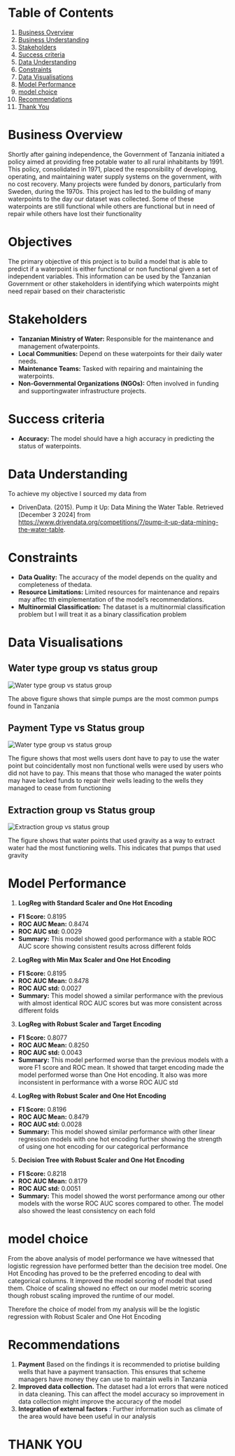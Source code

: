 #   Table of Contents
1. [Business Overview](#business-overview)
2. [Business Understanding](#Objectives)
3. [Stakeholders](#Stakeholders)
4. [Success criteria](#Success-criteria)
5. [Data Understanding](#Data-Understanding)
6. [Constraints](#Constraints)
7. [Data Visualisations](#Data-Visualisations)
8. [Model Performance](#Model-Performance)
9. [model choice](#model-choice)
10. [Recommendations](#Recommendations)
11. [Thank You](#THANK-YOU)


# Business Overview

Shortly after gaining independence, the Government of Tanzania initiated a policy aimed at providing free potable water to all rural inhabitants by 1991. This policy, consolidated in 1971, placed the responsibility of developing, operating, and maintaining water supply systems on the government, with no cost recovery. Many projects were funded by donors, particularly from Sweden, during the 1970s. This project has led to the building of many waterpoints to the day our dataset was collected. Some of these waterpoints are still functional while others are functional but in need of repair while others have lost their functionality



# Objectives

The primary objective of this project is to build a model that is able to predict if a waterpoint is either functional or non functional given a set of independent variables. This information can be used by the Tanzanian Government or other stakeholders in identifying which waterpoints might need repair based on their characteristic


# Stakeholders

- **Tanzanian Ministry of Water:** Responsible for the maintenance and management ofwaterpoints.
- **Local Communities:** Depend on these waterpoints for their daily water needs.
- **Maintenance Teams:** Tasked with repairing and maintaining the waterpoints.
- **Non-Governmental Organizations (NGOs):** Often involved in funding and supportingwater infrastructure projects.

# Success criteria

- **Accuracy:** The model should have a high accuracy in predicting the status of waterpoints.



# Data Understanding

To achieve my objective I sourced my data from

- DrivenData. (2015). Pump it Up: Data Mining the Water Table. Retrieved [December 3 2024] from https://www.drivendata.org/competitions/7/pump-it-up-data-mining-the-water-table.


# Constraints
- **Data Quality:** The accuracy of the model depends on the quality and completeness of thedata.
- **Resource Limitations:** Limited resources for maintenance and repairs may affec tth eimplementation of the model’s recommendations.
- **Multinormial Classification:**  The dataset is a multinormial classification problem but I will treat it as a binary classification problem 

# Data Visualisations

## Water type group vs status group
![Water type group vs status group](<Visualisations\Water type group vs status group.png>)

The above figure shows that simple pumps are the most common pumps found in Tanzania

## Payment Type vs Status group

![Water type group vs status group](<Visualisations\Payment Type vs status group.png>)

The figure shows that most wells users dont have to pay to use the water point but coincidentally most non functional wells were used by users who did not have to pay. This means that those who managed the water points may have lacked funds to repair their wells leading to the wells they managed to cease from functioning

## Extraction group vs Status group

![Extraction group vs status group](<Visualisations\extraction type vs status group.png>)

The figure shows that water points that used gravity as a way to extract water had the most functioning wells. This indicates that pumps that used gravity 


# Model Performance

1. **LogReg with Standard Scaler and One Hot Encoding**
- **F1 Score:** 0.8195
- **ROC AUC Mean:** 0.8474
- **ROC AUC std:** 0.0029
- **Summary:** This model showed good performance with a stable ROC AUC score showing consistent results across different folds

2. **LogReg with Min Max Scaler and One Hot Encoding**
- **F1 Score:** 0.8195
- **ROC AUC Mean:** 0.8478
- **ROC AUC std:** 0.0027
- **Summary:** This model showed a similar performance with the previous with almost identical ROC AUC scores but was more consistent across different folds

3. **LogReg with Robust Scaler and Target Encoding**
- **F1 Score:** 0.8077
- **ROC AUC Mean:** 0.8250
- **ROC AUC std:** 0.0043
- **Summary:** This model performed worse than the previous models with a wore F1 score and ROC mean. It showed that target encoding made the model performed worse than One Hot encoding. It also was more inconsistent in performance with a worse ROC AUC std 

4. **LogReg with Robust Scaler and One Hot Encoding**
- **F1 Score:** 0.8196
- **ROC AUC Mean:** 0.8479
- **ROC AUC std:** 0.0028
- **Summary:** This  model showed similar performance with other linear regression models with one hot encoding further showing the strength of using one hot encoding for our categorical performance

5. **Decision Tree with Robust Scaler and One Hot Encoding**
- **F1 Score:** 0.8218
- **ROC AUC Mean:** 0.8179
- **ROC AUC std:** 0.0051
- **Summary:** This  model showed the worst performance among our other models with the worse ROC AUC scores compared to other. The model also showed the least consistency on each fold


# model choice

From the above analysis of model performance we have witnessed that logistic regression have performed better than the decision tree model. 
One Hot Encoding has proved to be the preferred encoding to deal with categorical columns. It improved the model scoring of model that used them.
Choice of scaling showed no effect on our model metric scoring though robust scaling improved the runtime of our model.

Therefore the choice of model from my analysis will be the logistic regression with Robust Scaler and One Hot Encoding


# Recommendations

1. **Payment** Based on the findings it is recommended to priotise building wells that have a payment transaction. This ensures that scheme managers have money they can use to maintain wells in Tanzania
2. **Improved data collection.** The dataset had a lot errors that were noticed in data cleaning. This can affect the model accuracy so improvement in data collection might improve the accuracy of the model
3. **Integration of external factors** : Further information such as climate of the area  would have been useful in our analysis


# THANK YOU










